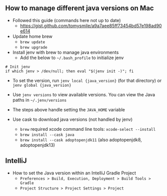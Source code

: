 ## How to manage different java versions on Mac

- Followed this guide (commands here not up to date)
  - https://gist.github.com/tomysmile/a9a7aee85ff73454bd57e198ad90e614
- Update home brew
  - `brew update`
  - `brew upgrade`
- Install jenv with brew to manage java environments
  - Add the below to `~/.bash_profile` to initialize jenv

```
# Init jenv
if which jenv > /dev/null; then eval "$(jenv init -)"; fi
```

  - To set the version, run `jenv local {java_version}` (for that directory) or `jenv global {java_version}`
  - Use `jenv versions` to view available versions. You can view the Java paths in `~/.jenv/versions`
  - The steps above handle setting the `JAVA_HOME` variable

- Use cask to download java versions (not handled by jenv)
  - `brew` required xcode command line tools: `xcode-select --install` 
  - `brew install --cask java`
  - `brew install --cask adoptopenjdk11` (also adoptopenjdk8, adoptopenjdk13)


## IntelliJ

- How to set the Java version within an IntelliJ Gradle Project
  - `Preferences > Build, Execution, Deployment > Build Tools > Gradle`
  - `Project Structure > Project Settings > Project`

